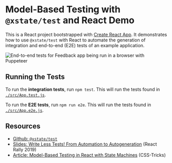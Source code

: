 # Model-Based Testing with `@xstate/test` and React Demo

This is a React project bootstrapped with [Create React App](https://github.com/facebook/create-react-app). It demonstrates how to use `@xstate/test` with React to automate the generation of integration and end-to-end (E2E) tests of an example application.

![End-to-end tests for Feedback app being run in a browser with Puppeteer](https://i.imgur.com/W5CaIIP.gif)

## Running the Tests

To run the **integration tests**, run `npm test`. This will run the tests found in [`./src/App.test.js`](https://github.com/davidkpiano/xstate-test-demo/blob/master/src/App.test.js).

To run the **E2E tests**, run `npm run e2e`. This will run the tests found in [`./src/App.e2e.js`](https://github.com/davidkpiano/xstate-test-demo/blob/master/src/App.e2e.js).

## Resources

- [Github: `@xstate/test`](https://github.com/davidkpiano/xstate/tree/master/packages/xstate-test)
- [Slides: Write Less Tests! From Automation to Autogeneration](https://slides.com/davidkhourshid/mbt/) (React Rally 2019)
- [Article: Model-Based Testing in React with State Machines](https://css-tricks.com/?p=286484) (CSS-Tricks)
